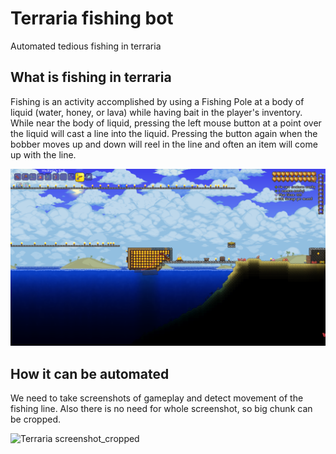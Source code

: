 # Terraria fishing bot
Automated tedious fishing in terraria

## What is fishing in terraria

Fishing is an activity accomplished by using a Fishing Pole at a body of liquid (water, honey, or lava) while having bait in the player's inventory. While near the body of liquid, pressing the left mouse button at a point over the liquid will cast a line into the liquid. Pressing the button again when the bobber moves up and down will reel in the line and often an item will come up with the line.

![Terraria screenshot](https://github.com/freedie666/Terraria_fishing/blob/master/images/Screen.png?raw=true)

## How it can be automated

We need to take screenshots of gameplay and detect movement of the fishing line. Also there is no need for whole screenshot, so big chunk can be cropped.

![Terraria screenshot_cropped](https://github.com/freedie666/Terraria_fishing/blob/master/images/Screen_cropped.png?raw=true)







